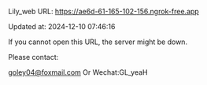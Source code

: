 Lily_web URL: https://ae6d-61-165-102-156.ngrok-free.app

Updated at: 2024-12-10 07:46:16

If you cannot open this URL, the server might be down.

Please contact: 

goley04@foxmail.com Or Wechat:GL_yeaH